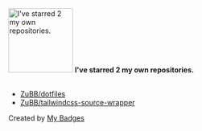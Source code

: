 <img src="https://my-badges.github.io/my-badges/self-star.png" alt="I&apos;ve starred 2 my own repositories." title="I&apos;ve starred 2 my own repositories." width="128">
<strong>I&apos;ve starred 2 my own repositories.</strong>
<br><br>

- <a href="https://github.com/ZuBB/dotfiles">ZuBB/dotfiles</a>
- <a href="https://github.com/ZuBB/tailwindcss-source-wrapper">ZuBB/tailwindcss-source-wrapper</a>


Created by <a href="https://github.com/my-badges/my-badges">My Badges</a>
